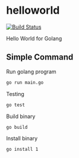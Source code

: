 # helloworld

[![Build Status](https://cloud.drone.io/api/badges/go-training/helloworld/status.svg)](https://cloud.drone.io/go-training/helloworld)

Hello World for Golang

## Simple Command

Run golang program
```bash
go run main.go
```
Testing

```bash
go test
```
Build binary

```bash
go build
```
Install binary

```bash
go install 1
```